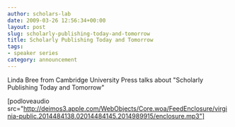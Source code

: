 ```yaml
---
author: scholars-lab
date: 2009-03-26 12:56:34+00:00
layout: post
slug: scholarly-publishing-today-and-tomorrow
title: Scholarly Publishing Today and Tomorrow
tags:
- speaker series
category: announcement
---
```


Linda Bree from Cambridge University Press talks about "Scholarly Publishing Today and Tomorrow"

[podloveaudio src="http://deimos3.apple.com/WebObjects/Core.woa/FeedEnclosure/virginia-public.2014484138.02014484145.2014989915/enclosure.mp3"]
